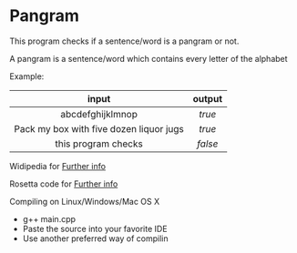 # Pangram
This program checks if a sentence/word is a pangram or not.

A pangram is a sentence/word which contains every letter of the alphabet

Example:

| input | output|
|  :-:  |  :-:  |
| abcdefghijklmnop | *true* |
| Pack my box with five dozen liquor jugs| *true* |
| this program checks | *false* |

Widipedia for [Further info](https://en.wikipedia.org/wiki/Pangram)

Rosetta code for [Further info](http://rosettacode.org/wiki/Pangram_checker)

Compiling on Linux/Windows/Mac OS X
  - g++ main.cpp
  - Paste the source into your favorite IDE
  - Use another preferred way of compilin
